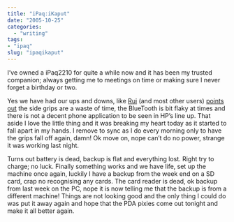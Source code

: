 ```yaml
---
title: "iPaq:iKaput"
date: "2005-10-25"
categories: 
  - "writing"
tags:
- "ipaq"
slug: "ipaqikaput"
---
```


I’ve owned a iPaq2210 for quite a while now and it has been my trusted companion; always getting me to meetings on time or making sure I never forget a birthday or two. 

Yes we have had our ups and downs, like [Rui][1] (and most other users) [points out][2] the side grips are a waste of time, the BlueTooth is bit flaky at times and there is not a decent phone application to be seen in HP’s line up. That aside I love the little thing and it was breaking my heart today as it started to fall apart in my hands. I remove to sync as I do every morning only to have the grips fall off again, damn! Ok move on, nope can’t do no power, strange it was working last night. 

Turns out battery is dead, backup is flat and everything lost. Right try to charge; no luck. Finally something works and we have life, set up the machine once again, luckily I have a backup from the week end on a SD card, crap no recognising any cards. The card reader is dead, ok backup from last week on the PC, nope it is now telling me that the backup is from a different machine! Things are not looking good and the only thing I could do was put it away again and hope that the PDA pixies come out tonight and make it all better again.

[1]:	https://the.taoofmac.com/space/
[2]:	https://the.taoofmac.com/space/Pocket%20PC/iPAQ%202215